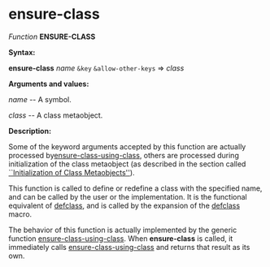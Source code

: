 ensure-class
============

*Function* **ENSURE-CLASS**

**Syntax:**

**ensure-class** *name* `&key` `&allow-other-keys` => *class*

**Arguments and values:**

*name* -- A symbol.

*class* -- A class metaobject.

**Description:**

Some of the keyword arguments accepted by this function are actually processed by[ensure-class-using-class](/meta-object-protocol/ensure-class-using-class), others are processed during initialization of the class metaobject (as described in the section called [``Initialization of Class Metaobjects''](/meta-object-protocol/initialization-of-class-metaobjects)).

This function is called to define or redefine a class with the specified name, and can be called by the user or the implementation. It is the functional equivalent of [defclass](http://www.lispworks.com/documentation/HyperSpec/Body/m_defcla.htm#defclass), and is called by the expansion of the [defclass](http://www.lispworks.com/documentation/HyperSpec/Body/m_defcla.htm#defclass) macro.

The behavior of this function is actually implemented by the generic function [ensure-class-using-class](/meta-object-protocol/ensure-class-using-class). When **ensure-class** is called, it immediately calls [ensure-class-using-class](/meta-object-protocol/ensure-class-using-class) and returns that result as its own.
